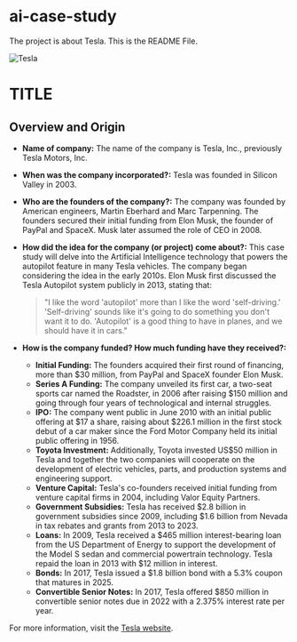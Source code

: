 # ai-case-study
The project is about Tesla.
This is the README File.

![Tesla](https://images.app.goo.gl/qYF2SHts5E8oMJMU9)
# TITLE

## Overview and Origin

* **Name of company:** The name of the company is Tesla, Inc., previously Tesla Motors, Inc.

* **When was the company incorporated?:** Tesla was founded in Silicon Valley in 2003.

* **Who are the founders of the company?:** The company was founded by American engineers, Martin Eberhard and Marc Tarpenning. The founders secured their initial funding from Elon Musk, the founder of PayPal and SpaceX. Musk later assumed the role of CEO in 2008.

* **How did the idea for the company (or project) come about?:** This case study will delve into the Artificial Intelligence technology that powers the autopilot feature in many Tesla vehicles. The company began considering the idea in the early 2010s. Elon Musk first discussed the Tesla Autopilot system publicly in 2013, stating that:

  > "I like the word 'autopilot' more than I like the word 'self-driving.' 'Self-driving' sounds like it's going to do something you don't want it to do. 'Autopilot' is a good thing to have in planes, and we should have it in cars."

* **How is the company funded? How much funding have they received?:**

  - **Initial Funding:** The founders acquired their first round of financing, more than $30 million, from PayPal and SpaceX founder Elon Musk.
  - **Series A Funding:** The company unveiled its first car, a two-seat sports car named the Roadster, in 2006 after raising $150 million and going through four years of technological and internal struggles.
  - **IPO:** The company went public in June 2010 with an initial public offering at $17 a share, raising about $226.1 million in the first stock debut of a car maker since the Ford Motor Company held its initial public offering in 1956.
  - **Toyota Investment:** Additionally, Toyota invested US$50 million in Tesla and together the two companies will cooperate on the development of electric vehicles, parts, and production systems and engineering support.
  - **Venture Capital:** Tesla's co-founders received initial funding from venture capital firms in 2004, including Valor Equity Partners.
  - **Government Subsidies:** Tesla has received $2.8 billion in government subsidies since 2009, including $1.6 billion from Nevada in tax rebates and grants from 2013 to 2023.
  - **Loans:** In 2009, Tesla received a $465 million interest-bearing loan from the US Department of Energy to support the development of the Model S sedan and commercial powertrain technology. Tesla repaid the loan in 2013 with $12 million in interest.
  - **Bonds:** In 2017, Tesla issued a $1.8 billion bond with a 5.3% coupon that matures in 2025.
  - **Convertible Senior Notes:** In 2017, Tesla offered $850 million in convertible senior notes due in 2022 with a 2.375% interest rate per year.

For more information, visit the [Tesla website](https://www.tesla.com).

